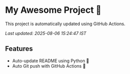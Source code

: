 # My Awesome Project 🚀

This project is automatically updated using GitHub Actions.

_Last updated: 2025-08-06 15:24:47 IST_

## Features
- Auto-update README using Python 🐍
- Auto Git push with GitHub Actions 🤖
